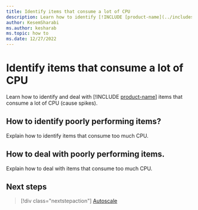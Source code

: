 ```yaml
---
title: Identify items that consume a lot of CPU
description: Learn how to identify [!INCLUDE [product-name](../includes/product-name.md)] items that use a lot of CPU, and how to deal with these items.
author: KesemSharabi
ms.author: kesharab
ms.topic: how to
ms.date: 12/27/2022
---
```


# Identify items that consume a lot of CPU

Learn how to identify and deal with [!INCLUDE [product-name](../includes/product-name.md)] items that consume a lot of CPU (cause spikes).

## How to identify poorly performing items?

Explain how to identify items that consume too much CPU.

## How to deal with poorly performing items.

Explain how to deal with items that consume too much CPU.

## Next steps

>[!div class="nextstepaction"]
>[Autoscale](autoscale.md)
